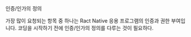 인증/인가의 정의

가장 많이 요청되는 항목 중 하나는 Ract Native 응용 프로그램의 인증과 권한 부여입니다.
코딩을 시작하기 전에 인증/인가의 정의를 다루는 것이 필요하다.
<!--stackedit_data:
eyJoaXN0b3J5IjpbNDY2Mzg1NTA1XX0=
-->